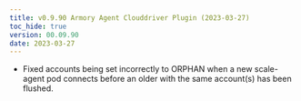 ```yaml
---
title: v0.9.90 Armory Agent Clouddriver Plugin (2023-03-27)
toc_hide: true
version: 00.09.90
date: 2023-03-27
---
```


- Fixed accounts being set incorrectly to ORPHAN when a new scale-agent pod connects before an older with the same account(s) has been flushed.

